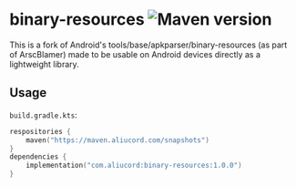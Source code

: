 # binary-resources ![Maven version](https://img.shields.io/maven-metadata/v?metadataUrl=https%3A%2F%2Fmaven.aliucord.com%2Fsnapshots%2Fcom%2Faliucord%2Fbinary-resources%2Fmaven-metadata.xml)

This is a fork of Android's tools/base/apkparser/binary-resources (as part of ArscBlamer)
made to be usable on Android devices directly as a lightweight library.

## Usage
`build.gradle.kts`:
```kt
respositories {
    maven("https://maven.aliucord.com/snapshots")
}
dependencies {
    implementation("com.aliucord:binary-resources:1.0.0")
}
```